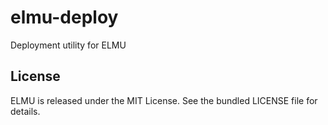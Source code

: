 # elmu-deploy

Deployment utility for ELMU

## License

ELMU is released under the MIT License. See the bundled LICENSE file for details.
